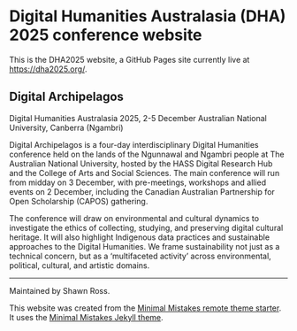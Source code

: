# Digital Humanities Australasia (DHA) 2025 conference website

This is the DHA2025 website, a GitHub Pages site currently live at https://dha2025.org/. 

## Digital Archipelagos

Digital Humanities Australasia 2025, 2-5 December Australian National University, Canberra (Ngambri)

Digital Archipelagos is a four-day interdisciplinary Digital Humanities conference held on the lands of the Ngunnawal and Ngambri people at The Australian National University, hosted by the HASS Digital Research Hub and the College of Arts and Social Sciences. The main conference will run from midday on 3 December, with pre-meetings, workshops and allied events on 2 December, including the Canadian Australian Partnership for Open Scholarship (CAPOS) gathering.

The conference will draw on environmental and cultural dynamics to investigate the ethics of collecting, studying, and preserving digital cultural heritage. It will also highlight Indigenous data practices and sustainable approaches to the Digital Humanities. We frame sustainability not just as a technical concern, but as a ‘multifaceted activity’ across environmental, political, cultural, and artistic domains.

---

Maintained by Shawn Ross.

This website was created from the [Minimal Mistakes remote theme starter](https://github.com/mmistakes/mm-github-pages-starter). It uses the [Minimal Mistakes Jekyll theme](https://github.com/mmistakes/minimal-mistakes).
